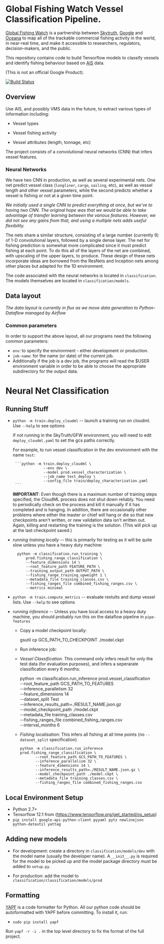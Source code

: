 # Global Fishing Watch Vessel Classification Pipeline.

[Global Fishing Watch](http://globalfishingwatch.org) is a partnership between [Skytruth](https://skytruth.org), [Google](https://environment.google/projects/fishing-watch/) and [Oceana](http://oceana.org) to map all of the trackable commercial fishing activity in the world, in near-real time, and make it accessible to researchers, regulators, decision-makers, and the public.

This repository contains code to build Tensorflow models to classify vessels and identify fishing behaviour
based on [AIS](https://en.wikipedia.org/wiki/Automatic_identification_system) data.

(This is not an official Google Product).

[![Build Status](https://travis-ci.org/GlobalFishingWatch/vessel-classification-pipeline.svg?branch=master)](https://travis-ci.org/GlobalFishingWatch/vessel-classification-pipeline)

## Overview

Use AIS, and possibly VMS data in the future, to extract various types of information including:
   
  - Vessel types

  - Vessel fishing activity

  - Vessel attributes (length, tonnage, etc)

The project consists of a convolutional neural networks (CNN) that infers vessel features.


### Neural Networks

We have two CNN in production, as well as several experimental nets. One net
predict vessel class (`longliner`, `cargo`, `sailing`, etc), as well as
vessel length and other vessel parameters, while the second predicts whether 
a vessel is fishing or not at a given time point.

*We initially used a single CNN to predict everything at once,
but we've to having two CNN.  The original
hope was that we would be able to take advantage of transfer learning between
the various features. However, we did not see any gains from that, and using
a multiple nets adds useful flexibility.*

The nets share a similar structure, consisting of a large number (currently 9)
of 1-D convolutional layers, followed by a single dense layer. The net for 
fishing prediction is somewhat more complicated since it must predict fishing at
each point. To do this all of the layers of the net are combined, with upscaling
of the upper layers, to produce. These design of these nets incorporate ideas are borrowed
from the ResNets and Inception nets among other places but adapted for the 1D environment.

The code associated with the neural networks is located in
`classification`. The models themselves are located
in `classification/models`. 

## Data layout

*The data layout is currently in flux as we move data generation to Python-Dataflow
managed by Airflow*

### Common parameters

In order to support the above layout, all our programs need the following common parameters:

* `env`: to specify the environment - either development or production.
* `job-name`: for the name (or date) of the current job.
* Additionally if the job is a dev job, the programs will read the $USER environment variable
  in order to be able to choose the appropriate subdirectory for the output data.


# Neural Net Classification

## Running Stuff

-  `python -m train.deploy_cloudml` -- launch a training run on cloudml. Use `--help` to see options

   If not running in the SkyTruth/GFW environment, you will need to edit `deploy_cloudml.yaml`
   to set the gcs paths correctly.

   For example, to run vessel classification in the dev environment with the name `test`:

        ```python -m train.deploy_cloudml \
                     --env dev \
                     --model prod.vessel_characterization \
                     --job_name test_deploy \
                     --config_file train/deploy_characterization.yaml
        ```

   **IMPORTANT**: Even though there is a maximum number of training steps specified, the CloudML
   process does not shut down reliably.  You need to periodically check on the process and kill it
   manually if it has completed and is hanging. In addition, there are occasionally other problems
   where either the master or chief will hang or die so that new checkpoints aren't written, or
   new validation data isn't written out. Again, killing and restarting the training is the solution.
   (This will pick up at the last checkpoint saved.)

- *running training locally* -- this is primarily for testing as it will be quite slow unless you
  have a heavy duty machine:

        python -m classification.run_training \
            prod.fishing_range_classification \
            --feature_dimensions 14 \
            --root_feature_path FEATURE_PATH \
            --training_output_path OUTPUT_PATH \
            --fishing_range_training_upweight 1 \
            --metadata_file training_classes.csv \
            --fishing_ranges_file combined_fishing_ranges.csv \
            --metrics minimal


- `python -m train.compute_metrics` -- evaluate restults and dump vessel lists. Use `--help` to see options


- *running inference* -- Unless you have local access to a heavy duty machine, you should
  probably run this on the dataflow pipeline in `pipe-features`

   - Copy a model checkpoint locally:

      gsutil cp GCS_PATH_TO_CHECKPOINT  ./model.ckpt

   - Run inference job:

    * *Vessel Classification*. This command only infers result for only the test data 
      (for evaluation purposes), and infers a seperarate classification every 6 months:

       python -m classification.run_inference prod.vessel_classification \
              --root_feature_path GCS_PATH_TO_FEATURES \
              --inference_parallelism 32 \
              --feature_dimensions 14 \
              --dataset_split Test \
              --inference_results_path=./RESULT_NAME.json.gz \
              --model_checkpoint_path ./model.ckpt \
              --metadata_file training_classes.csv \
              --fishing_ranges_file combined_fishing_ranges.csv \
              --interval_months 6

   - *Fishing localisation*: This infers all fishing at all time points (no `--dataset_split` specification)

         python -m classification.run_inference prod.fishing_range_classification \
                --root_feature_path GCS_PATH_TO_FEATURES \
                --inference_parallelism 32 \
                --feature_dimensions 14 \
                --inference_results_path=./RESULT_NAME.json.gz \
                --model_checkpoint_path ./model.ckpt \
                --metadata_file training_classes.csv \
                --fishing_ranges_file combined_fishing_ranges.csv


## Local Environment Setup

* Python 2.7+
* Tensorflow 12.1 from (https://www.tensorflow.org/get_started/os_setup)
* `pip install google-api-python-client pyyaml pytz newlinejson python-dateutil yattag`


## Adding new models

* For development: create a directory in `classification/models/dev` with the model name 
  (usually the developer name).  A `__init__.py` is required for the model to be picked up and the model
  package directory must be added to `setup.py`.

* For production: add the model to `classification/classification/models/prod`


## Formatting

[YAPF](https://github.com/google/yapf) is a code formatter for Python. All our python code should
be autoformatted with YAPF before committing. To install it, run:

* `sudo pip install yapf`

Run `yapf -r -i .` in the top level directory to fix the format of the full project.






